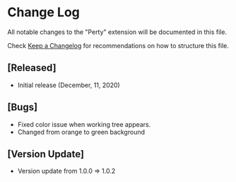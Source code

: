 # Change Log

All notable changes to the "Perty" extension will be documented in this file.

Check [Keep a Changelog](http://keepachangelog.com/) for recommendations on how to structure this file.

## [Released]

- Initial release (December, 11, 2020)

## [Bugs]

- Fixed color issue when working tree appears. 
- Changed from orange to green background

## [Version Update]

- Version update from 1.0.0 => 1.0.2
